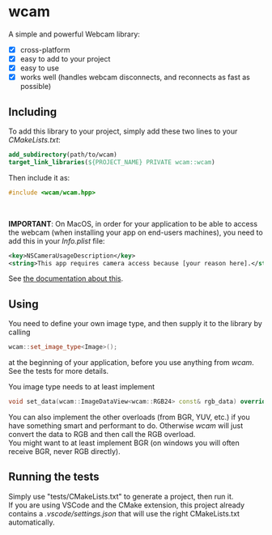 # wcam

A simple and powerful Webcam library:

- [x] cross-platform
- [x] easy to add to your project
- [x] easy to use
- [x] works well (handles webcam disconnects, and reconnects as fast as possible)

## Including

To add this library to your project, simply add these two lines to your *CMakeLists.txt*:
```cmake
add_subdirectory(path/to/wcam)
target_link_libraries(${PROJECT_NAME} PRIVATE wcam::wcam)
```

Then include it as:
```cpp
#include <wcam/wcam.hpp>
```
<br/>

**IMPORTANT**: On MacOS, in order for your application to be able to access the webcam (when installing your app on end-users machines), you need to add this in your *Info.plist* file:
```xml
<key>NSCameraUsageDescription</key>
<string>This app requires camera access because [your reason here].</string>
```
See [the documentation about this](https://developer.apple.com/documentation/bundleresources/information_property_list/protected_resources/requesting_authorization_for_media_capture_on_macos?language=objc).

## Using

You need to define your own image type, and then supply it to the library by calling
```cpp
wcam::set_image_type<Image>();
```
at the beginning of your application, before you use anything from *wcam*. See the tests for more details.

You image type needs to at least implement
```cpp
void set_data(wcam::ImageDataView<wcam::RGB24> const& rgb_data) override
```
You can also implement the other overloads (from BGR, YUV, etc.) if you have something smart and performant to do. Otherwise *wcam* will just convert the data to RGB and then call the RGB overload.<br/>
You might want to at least implement BGR (on windows you will often receive BGR, never RGB directly).

## Running the tests

Simply use "tests/CMakeLists.txt" to generate a project, then run it.<br/>
If you are using VSCode and the CMake extension, this project already contains a *.vscode/settings.json* that will use the right CMakeLists.txt automatically.
